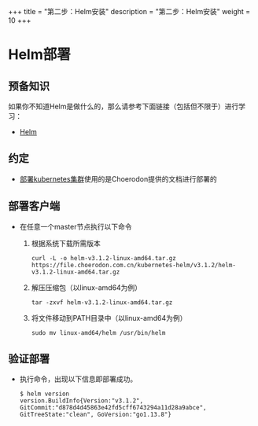 +++
title = "第二步：Helm安装"
description = "第二步：Helm安装"
weight = 10
+++

# Helm部署

## 预备知识

如果你不知道Helm是做什么的，那么请参考下面链接（包括但不限于）进行学习：

- [Helm](https://helm.sh/)

## 约定

- [部署kubernetes集群](../kubernetes)使用的是Choerodon提供的文档进行部署的

## 部署客户端

- 在任意一个master节点执行以下命令

    1. 根据系统下载所需版本  

        ```
        curl -L -o helm-v3.1.2-linux-amd64.tar.gz https://file.choerodon.com.cn/kubernetes-helm/v3.1.2/helm-v3.1.2-linux-amd64.tar.gz
        ```

    1. 解压压缩包（以linux-amd64为例）

        ```
        tar -zxvf helm-v3.1.2-linux-amd64.tar.gz
        ```

    1. 将文件移动到PATH目录中（以linux-amd64为例）

        ```
        sudo mv linux-amd64/helm /usr/bin/helm
        ```

## 验证部署

- 执行命令，出现以下信息即部署成功。

    ```
    $ helm version
    version.BuildInfo{Version:"v3.1.2", GitCommit:"d878d4d45863e42fd5cff6743294a11d28a9abce", GitTreeState:"clean", GoVersion:"go1.13.8"}
    ```
